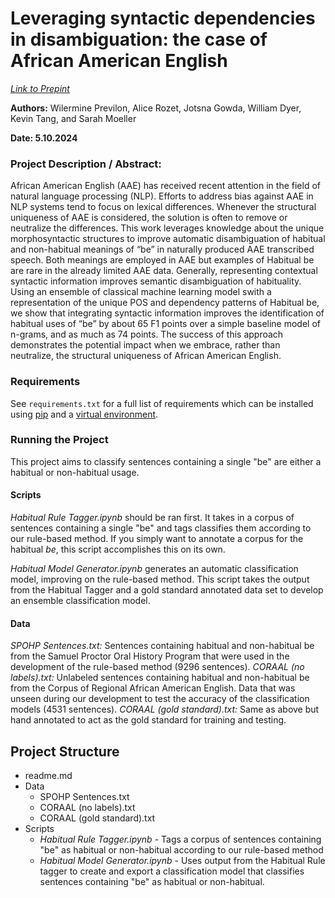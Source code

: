 # Leveraging syntactic dependencies in disambiguation: the case of African American English
[*Link to Prepint*](https://osf.io/preprints/psyarxiv/ph7q8)

**Authors:** Wilermine Previlon, Alice Rozet, Jotsna Gowda, William Dyer, Kevin Tang, and Sarah Moeller

**Date: 5.10.2024**

### Project Description / Abstract:

African American English (AAE) has received recent attention in the field of natural language processing (NLP). Efforts to address bias against AAE in NLP systems tend to focus on lexical differences. Whenever the structural uniqueness of AAE is considered, the solution is often to remove or neutralize the differences. This work leverages knowledge about the unique morphosyntactic structures to improve automatic disambiguation of habitual and non-habitual meanings of “be” in naturally produced AAE transcribed speech. Both meanings are employed in AAE but examples of Habitual be are rare in the already limited AAE data. Generally, representing contextual syntactic information improves semantic disambiguation of habituality. Using an ensemble of classical machine learning model swith a representation of the unique POS and dependency patterns of Habitual be, we show that integrating syntactic information improves the identification of habitual uses of “be” by about 65 F1 points over a simple baseline model of n-grams, and as much as 74 points. The success of this approach demonstrates the potential impact when we embrace, rather than neutralize, the structural uniqueness of African American English.

### Requirements
See `requirements.txt` for a full list of requirements which can be installed using [pip](https://packaging.python.org/en/latest/tutorials/installing-packages/#use-pip-for-installing) and a [virtual environment](https://docs.python.org/3/tutorial/venv.html).

### Running the Project
This project aims to classify sentences containing a single "be" are either a habitual or non-habitual usage. 

#### Scripts
*Habitual Rule Tagger.ipynb* should be ran first. It takes in a corpus of sentences containing a single "be" and tags classifies them according to our rule-based method. If you simply want to annotate a corpus for the habitual *be*, this script accomplishes this on its own.

*Habitual Model Generator.ipynb* generates an automatic classification model, improving on the rule-based method. This script takes the output from the Habitual Tagger and a gold standard annotated data set to develop an ensemble classification model.

#### Data
*SPOHP Sentences.txt:* Sentences containing habitual and non-habitual be from the Samuel Proctor Oral History Program that were used in the development of the rule-based method (9296 sentences).
*CORAAL (no labels).txt:* Unlabeled sentences containing habitual and non-habitual be from the Corpus of Regional African American English. Data that was unseen during our development to test the accuracy of the classification models (4531 sentences).
*CORAAL (gold standard).txt:* Same as above but hand annotated to act as the gold standard for training and testing.

## Project Structure
- readme.md
- Data
	- SPOHP Sentences.txt
   	- CORAAL (no labels).txt
   	- CORAAL (gold standard).txt 
- Scripts
	- *Habitual Rule Tagger.ipynb* - Tags a corpus of sentences containing "be" as habitual or non-habitual according to our rule-based method
	- *Habitual Model Generator.ipynb* - Uses output from the Habitual Rule tagger to create and export a classification model that classifies sentences containing "be" as habitual or non-habitual.
